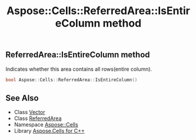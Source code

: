 ﻿---
title: Aspose::Cells::ReferredArea::IsEntireColumn method
linktitle: IsEntireColumn
second_title: Aspose.Cells for C++ API Reference
description: 'Aspose::Cells::ReferredArea::IsEntireColumn method. Indicates whether this area contains all rows(entire column) in C++.'
type: docs
weight: 1000
url: /cpp/aspose.cells/referredarea/isentirecolumn/
---
## ReferredArea::IsEntireColumn method


Indicates whether this area contains all rows(entire column).

```cpp
bool Aspose::Cells::ReferredArea::IsEntireColumn()
```

## See Also

* Class [Vector](../../vector/)
* Class [ReferredArea](../)
* Namespace [Aspose::Cells](../../)
* Library [Aspose.Cells for C++](../../../)
